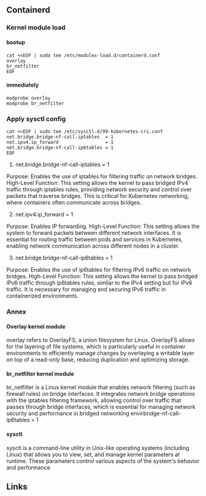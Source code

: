 ## Containerd

### Kernel module load

#### bootup

```shell
cat <<EOF | sudo tee /etc/modules-load.d/containerd.conf
overlay
br_netfilter
EOF
```

#### immediately

```shell
modprobe overlay
modprobe br_netfilter
```

### Apply sysctl config

```shell
cat <<EOF | sudo tee /etc/sysctl.d/99-kubernetes-cri.conf
net.bridge.bridge-nf-call-iptables  = 1
net.ipv4.ip_forward                 = 1
net.bridge.bridge-nf-call-ip6tables = 1
EOF
```
1. net.bridge.bridge-nf-call-iptables = 1

  Purpose: Enables the use of iptables for filtering traffic on network bridges.
  High-Level Function: This setting allows the kernel to pass bridged IPv4 traffic through iptables rules, providing network security and control over packets that traverse bridges. This is critical for Kubernetes networking, where containers often communicate across bridges.

2. net.ipv4.ip_forward = 1

  Purpose: Enables IP forwarding.
  High-Level Function: This setting allows the system to forward packets between different network interfaces. It is essential for routing traffic between pods and services in Kubernetes, enabling network communication across different nodes in a cluster.
  
3. net.bridge.bridge-nf-call-ip6tables = 1

  Purpose: Enables the use of ip6tables for filtering IPv6 traffic on network bridges.
  High-Level Function: This setting allows the kernel to pass bridged IPv6 traffic through ip6tables rules, similar to the IPv4 setting but for IPv6 traffic. It is necessary for managing and securing IPv6 traffic in containerized environments.



### Annex

#### Overlay kernel module

overlay refers to OverlayFS, a union filesystem for Linux. OverlayFS allows for the layering of file systems, which is particularly useful in container environments to efficiently manage changes by overlaying a writable layer on top of a read-only base, reducing duplication and optimizing storage.

#### br_netfilter kernel module

br_netfilter is a Linux kernel module that enables network filtering (such as firewall rules) on bridge interfaces. It integrates network bridge operations with the iptables filtering framework, allowing control over traffic that passes through bridge interfaces, which is essential for managing network security and performance in bridged networking envirbridge-nf-call-ip6tables = 1

#### sysctl

sysctl is a command-line utility in Unix-like operating systems (including Linux) that allows you to view, set, and manage kernel parameters at runtime. These parameters control various aspects of the system's behavior and performance

## Links
